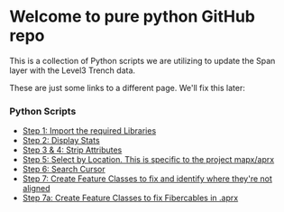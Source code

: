 # Welcome to pure python GitHub repo

This is a collection of Python scripts we are utilizing to update the Span layer with the Level3 Trench data.  

These are just some links to a different page.  We'll fix this later:

### Python Scripts

- [Step 1: Import the required Libraries](https://github.com/JohnFirnschild/trench_alignment/blob/main/required_libraries.py)
- [Step 2: Display Stats](https://github.com/JohnFirnschild/trench_alignment/blob/main/Display_Stats.py)
- [Step 3 & 4: Strip Attributes](https://github.com/JohnFirnschild/trench_alignment/blob/main/Strip_Attributes.py)
- [Step 5: Select by Location.  This is specific to the project mapx/aprx](https://github.com/JohnFirnschild/trench_alignment/blob/main/Search_Cursor.py)
- [Step 6: Search Cursor](https://github.com/JohnFirnschild/trench_alignment/blob/main/Search_Cursor.py)
- [Step 7: Create Feature Classes to fix and identify where they're not aligned](https://github.com/JohnFirnschild/trench_alignment/blob/main/ID_Unaligned.py)
- [Step 7a: Create Feature Classes to fix Fibercables in .aprx](https://github.com/JohnFirnschild/trench_alignment/blob/main/Working_Edit.py)
<!-- Add more scripts here as needed -->

